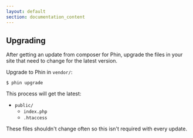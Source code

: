 ```yaml
---
layout: default
section: documentation_content
---
```


## Upgrading
After getting an update from composer for Phin, upgrade the files in your site that need to change for the latest version.

Upgrade to Phin in `vendor/`:
```
$ phin upgrade
```

This process will get the latest:
* `public/`
	* `index.php`
	* `.htaccess`

These files shouldn't change often so this isn't required with every update.